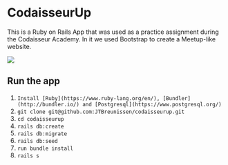 # CodaisseurUp

This is a Ruby on Rails App that was used as a practice assignment during the Codaisseur Academy. In it we used Bootstrap to create a Meetup-like website.

 ![](http://i.imgur.com/3ok62dk.png)


## Run the app
1. `Install [Ruby](https://www.ruby-lang.org/en/), [Bundler](http://bundler.io/) and [Postgresql](https://www.postgresql.org/)`
2. `git clone git@github.com:JTBreunissen/codaisseurup.git`
3. `cd codaisseurup`
4. `rails db:create`
5. `rails db:migrate`
6. `rails db:seed`
7. `run bundle install`
8. `rails s`
